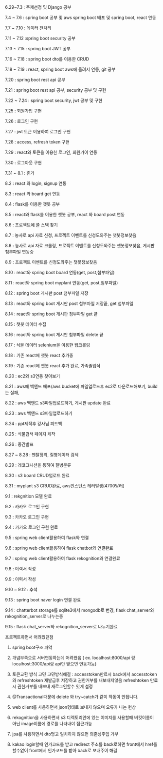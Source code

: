 6.29~7.3 : 주제선정 및 Django 공부

7.4 ~ 7.6 : spring boot 공부 및 aws spring boot 배포 및 spring boot, react 연동

7.7 ~ 7.10 : 데이터 전처리 

7.11 ~ 7.12 :spring boot security 공부

7.13 ~ 7.15 : spring boot JWT 공부  

7.16 ~ 7.18 : spring boot dto를 이용한 CRUD

7.18 ~ 7.19 : react, spring boot aws에 올려서 연동, git 공부

7.20 : spring boot rest api 공부

7.21 : spring boot rest api 공부, security 공부 및 구현

7.22 ~ 7.24 : spring boot security, jwt 공부 및 구현

7.25 : 회원가입 구현

7.26 : 로그인 구현

7.27 : jwt 토큰 이용하여 로그인 구현

7.28 : access, refresh token 구현

7.29 : react와 토큰을 이용한 로그인, 회원가이 연동

7.30 : 로그아웃 구현

7.31 ~ 8.1 : 휴가

8.2 : react 와 login, signup 연동

8.3 : react 와 board get 연동

8.4 : flask를 이용한 챗봇 공부

8.5 : react와 flask를 이용한 챗봇 공부,  react 와 board post 연동

8.6 : 프로젝트에 쓸 스택 찾기

8.7 : 농사로 api 자료 신청, 프로젝트 이벤트를 신청도와주는 챗봇정보찾음

8.8 : 농사로 api 자료 크롤링, 프로젝트 이벤트를 신청도와주는 챗봇정보찾음, 게시판 첨부파일 연동중

8.9 : 프로젝트 이벤트를 신청도와주는 챗봇정보찾음

8.10 : react와 spring boot board 연동(get, post,첨부파일)

8.11 : react와 spring boot myplant 연동(get, post,첨부파일)

8.12 : spring boot 게시판 post 첨부파일 저장

8.13 : react와 spring boot 게시판 post 첨부파일 저장끝, get 첨부파일

8.14 : react와 spring boot 게시판 첨부파일 get 끝

8.15 : 챗봇 데이터 수집

8.16 : react와 spring boot 게시판 첨부파일 delete 끝

8.17 : 식물 데이터 selenium을 이용한 웹크롤링

8.18 : 기존 react에 챗봇 react 추가중 

8.19 : 기존 react에 챗봇 react 추가 완료, 가족졸업식

8.20 : ec2와 s3연동 찾아보기

8.21 : aws에 백엔드 배포(aws bucket에 파일업로드후 ec2로 다운로드해보기, build는 실패, 

8.22 : aws 백앤드 s3파일업로드하기, 게시판 update 완료 

8.23 : aws 백앤드 s3파일업로드하기

8.24 : ppt제작후 강사님 피드백

8.25 : 식물검색 페이지 제작

8.26 : 중간발표

8.27 ~ 8.28 : 멘탈정리, 질병데이터 검색

8.29 : 레코그니션을 통하여 질병분류 

8.30 : s3 board CRUD업로드 완료

8.31 : myplant s3 CRUD완료, aws인스턴스 테러발생(4700달러)

9.1 : rekgnition 모델 완료

9.2 : 카카오 로그인 구현

9.3 : 카카오 로그인 구현

9.4 : 카카오 로그인 구현 완료

9.5 : spring web client활용하여 flask와 연결

9.6 : spring web client활용하여 flask chatbot와 연결완료

9.7 : spring web client활용하여 flask rekognition와 연결완료

9.8 : 이력서 작성

9.9 : 이력서 작성

9.10 ~ 9.12 : 추석

9.13 : spring boot naver login 연결 완료

9.14 : chatterbot storage를 sqlite3에서 mongodb로 변경, flask chat_server와 rekognition_server로 나누는중 

9.15 : flask chat_server와 rekognition_server로 나누기완료 

프로젝트하면서 어려웠던점

1. spring boot구조 파악

2. 개념부족으로 서버연동하는데 어려웠음 ( ex. localhost:8000/api 랑 localhost:3000/api랑 api만 맞으면 연동가능)

3. 토큰교환 방식 고민
고민방식해결 : 
accesstoken만료시 back에서 accesstoken와 refreshtoken 재발급후 저장하고 권한거부를 내보내지않음
refreshtoken 만료시 권한거부를 내보내 재로그인할수 잇게 설정

4. @Transactional때문에 delete 와 try~catch가 같이 작동이 안됩니다.

5. web client를 사용하면서 json형태로 보내지 않으며 오류가 나는 현상

6. rekognition을 사용하면서 s3 디렉토리안에 있는 이미지를 사용할때 버킷이름이 아닌 image이름에 경로를 나타내야 접근가능

7. jpa를 사용하면서 dto명고 일치하지 않으면 의존성주입 거부

8. kakao login할때 인가코드를 받고 redirect 주소를 back로하면 front에서 href를 할수없어 front에서 인가코드를 받아 back로 보내주어 해결   




